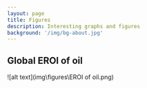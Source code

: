 ```yaml
---
layout: page
title: Figures
description: Interesting graphs and figures
background: '/img/bg-about.jpg'
---
```


## Global EROI of oil
![alt text](img\figures\EROI of oil.png)